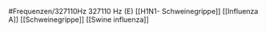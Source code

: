 #Frequenzen/327110Hz
327110 Hz (E)
[[H1N1- Schweinegrippe]]
[[Influenza A]]
[[Schweinegrippe]]
[[Swine influenza]]